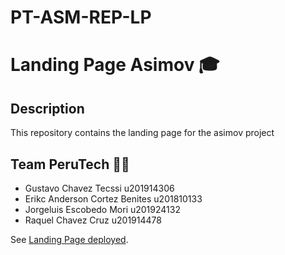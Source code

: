 # PT-ASM-REP-LP
# Landing Page Asimov 🎓

## Description
This repository contains the landing page for the asimov project

## Team PeruTech 👨‍💻
* Gustavo Chavez Tecssi		    u201914306
* Erikc Anderson Cortez Benites	u201810133
* Jorgeluis Escobedo Mori	    u201924132
* Raquel Chavez Cruz		    u201914478


See [Landing Page deployed](https://perutech-asimov-2022-1.github.io/PT-ASM-REP-LP/).
